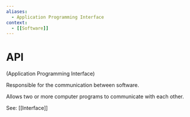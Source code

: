 ```yaml
---
aliases:
  - Application Programming Interface
context:
  - [[Software]]
---
```


# API

(Application Programming Interface)

Responsible for the communication between software.

Allows two or more computer programs to communicate with each other.

See: [[Interface]]
